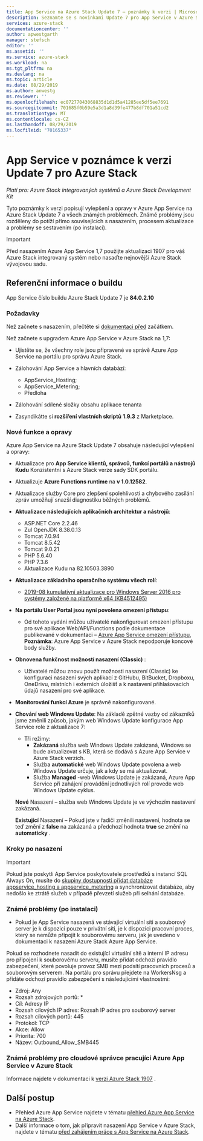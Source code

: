 ```yaml
---
title: App Service na Azure Stack Update 7 – poznámky k verzi | Microsoft Docs
description: Seznamte se s novinkami Update 7 pro App Service v Azure Stack, známých problémech a na tom, kde si tuto aktualizaci stáhli.
services: azure-stack
documentationcenter: ''
author: apwestgarth
manager: stefsch
editor: ''
ms.assetid: ''
ms.service: azure-stack
ms.workload: na
ms.tgt_pltfrm: na
ms.devlang: na
ms.topic: article
ms.date: 08/29/2019
ms.author: anwestg
ms.reviewer: ''
ms.openlocfilehash: ec07277043068835d1d1d5a41285ee5df5ee7691
ms.sourcegitcommit: 701685f0b59e5a3d1a8d39fe477b8df701a51cd2
ms.translationtype: MT
ms.contentlocale: cs-CZ
ms.lasthandoff: 08/29/2019
ms.locfileid: "70165337"
---
```

# <a name="app-service-on-azure-stack-update-7-release-notes"></a>App Service v poznámce k verzi Update 7 pro Azure Stack

*Platí pro: Azure Stack integrovaných systémů a Azure Stack Development Kit*

Tyto poznámky k verzi popisují vylepšení a opravy v Azure App Service na Azure Stack Update 7 a všech známých problémech. Známé problémy jsou rozděleny do potíží přímo souvisejících s nasazením, procesem aktualizace a problémy se sestavením (po instalaci).

> [!IMPORTANT]
> Před nasazením Azure App Service 1,7 použijte aktualizaci 1907 pro váš Azure Stack integrovaný systém nebo nasaďte nejnovější Azure Stack vývojovou sadu.


## <a name="build-reference"></a>Referenční informace o buildu

App Service číslo buildu Azure Stack Update 7 je **84.0.2.10**

### <a name="prerequisites"></a>Požadavky

Než začnete s nasazením, přečtěte si [dokumentaci před](azure-stack-app-service-before-you-get-started.md) začátkem.

Než začnete s upgradem Azure App Service v Azure Stack na 1,7:

- Ujistěte se, že všechny role jsou připravené ve správě Azure App Service na portálu pro správu Azure Stack.

- Zálohování App Service a hlavních databází:
  - AppService_Hosting;
  - AppService_Metering;
  - Předloha

- Zálohování sdílené složky obsahu aplikace tenanta

- Zasyndikátte si **rozšíření vlastních skriptů** **1.9.3** z Marketplace.

### <a name="new-features-and-fixes"></a>Nové funkce a opravy

Azure App Service na Azure Stack Update 7 obsahuje následující vylepšení a opravy:

- Aktualizace pro **App Service klientů, správců, funkcí portálů a nástrojů Kudu** Konzistentní s Azure Stack verze sady SDK portálu.

- Aktualizuje **Azure Functions runtime** na **v 1.0.12582**.

- Aktualizace služby Core pro zlepšení spolehlivosti a chybového zasílání zpráv umožňují snazší diagnostiku běžných problémů.

- **Aktualizace následujících aplikačních architektur a nástrojů**:
  - ASP.NET Core 2.2.46
  - Zul OpenJDK 8.38.0.13
  - Tomcat 7.0.94
  - Tomcat 8.5.42
  - Tomcat 9.0.21
  - PHP 5.6.40
  - PHP 7.3.6
  - Aktualizace Kudu na 82.10503.3890

- **Aktualizace základního operačního systému všech rolí**:
  - [2019-08 kumulativní aktualizace pro Windows Server 2016 pro systémy založené na platformě x64 (KB4512495)](https://support.microsoft.com/help/4512495)

- **Na portálu User Portal jsou nyní povolena omezení přístupu**:
  - Od tohoto vydání můžou uživatelé nakonfigurovat omezení přístupu pro své aplikace Web/API/Functions podle dokumentace publikované v dokumentaci – [Azure App Service omezení přístupu](https://docs.microsoft.com/azure/app-service/app-service-ip-restrictions), **Poznámka**: Azure App Service v Azure Stack nepodporuje koncové body služby.

- **Obnovena funkčnost možností nasazení (Classic)** :
  - Uživatelé můžou znovu použít možnosti nasazení (Classic) ke konfiguraci nasazení svých aplikací z GitHubu, BitBucket, Dropboxu, OneDrivu, místních i externích úložišť a k nastavení přihlašovacích údajů nasazení pro své aplikace.

- **Monitorování funkcí Azure** je správně nakonfigurované.

- **Chování web Windows Update**: Na základě zpětné vazby od zákazníků jsme změnili způsob, jakým web Windows Update konfigurace App Service role z aktualizace 7:
  - Tři režimy:
    - **Zakázaná** služba web Windows Update zakázaná, Windows se bude aktualizovat s KB, která se dodává s Azure App Service v Azure Stack verzích.
    - Služba **automatické** web Windows Update povolena a web Windows Update určuje, jak a kdy se má aktualizovat.
    - Služba **Managed** -web Windows Update je zakázaná, Azure App Service při zahájení provádění jednotlivých rolí provede web Windows Update cyklus.

  **Nové** Nasazení – služba web Windows Update je ve výchozím nastavení zakázaná.

  **Existující** Nasazení – Pokud jste v řadiči změnili nastavení, hodnota se teď změní z **false** na zakázaná a předchozí hodnota **true** se změní na **automaticky** .

### <a name="post-deployment-steps"></a>Kroky po nasazení

> [!IMPORTANT]
> Pokud jste poskytli App Service poskytovatele prostředků s instancí SQL Always On, musíte do [skupiny dostupnosti přidat databáze appservice_hosting a appservice_metering](https://docs.microsoft.com/sql/database-engine/availability-groups/windows/availability-group-add-a-database) a synchronizovat databáze, aby nedošlo ke ztrátě služeb v případě převzetí služeb při selhání databáze.

### <a name="known-issues-post-installation"></a>Známé problémy (po instalaci)

- Pokud je App Service nasazená ve stávající virtuální síti a souborový server je k dispozici pouze v privátní síti, je k dispozici pracovní proces, který se nemůže připojit k souborovému serveru, jak je uvedeno v dokumentaci k nasazení Azure Stack Azure App Service.

Pokud se rozhodnete nasadit do existující virtuální sítě a interní IP adresu pro připojení k souborovému serveru, musíte přidat odchozí pravidlo zabezpečení, které povoluje provoz SMB mezi podsítí pracovních procesů a souborovým serverem. Na portálu pro správu přejdete na WorkersNsg a přidáte odchozí pravidlo zabezpečení s následujícími vlastnostmi:
 * Zdroj: Any
 * Rozsah zdrojových portů: *
 * Cíl: Adresy IP
 * Rozsah cílových IP adres: Rozsah IP adres pro souborový server
 * Rozsah cílových portů: 445
 * Protokol: TCP
 * Akce: Allow
 * Priorita: 700
 * Název: Outbound_Allow_SMB445

### <a name="known-issues-for-cloud-admins-operating-azure-app-service-on-azure-stack"></a>Známé problémy pro cloudové správce pracující Azure App Service v Azure Stack

Informace najdete v dokumentaci k [verzi Azure Stack 1907](azure-stack-release-notes-1907.md) .

## <a name="next-steps"></a>Další postup

- Přehled Azure App Service najdete v tématu [přehled Azure App Service na Azure Stack](azure-stack-app-service-overview.md).
- Další informace o tom, jak připravit nasazení App Service v Azure Stack, najdete v tématu [před zahájením práce s App Service na Azure Stack](azure-stack-app-service-before-you-get-started.md).
